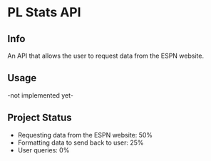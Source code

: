 # PL Stats API

## Info
An API that allows the user to request data from the ESPN website.

## Usage
-not implemented yet-

## Project Status
- Requesting data from the ESPN website: 50%
- Formatting data to send back to user: 25%
- User queries: 0%

